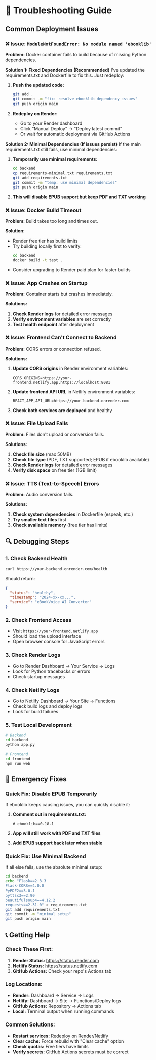 # 🔧 Troubleshooting Guide

## Common Deployment Issues

### ❌ Issue: `ModuleNotFoundError: No module named 'ebooklib'`

**Problem:** Docker container fails to build because of missing Python dependencies.

**Solution 1: Fixed Dependencies (Recommended)**
I've updated the requirements.txt and Dockerfile to fix this. Just redeploy:

1. **Push the updated code:**
   ```bash
   git add .
   git commit -m "fix: resolve ebooklib dependency issues"
   git push origin main
   ```

2. **Redeploy on Render:**
   - Go to your Render dashboard
   - Click "Manual Deploy" → "Deploy latest commit"
   - Or wait for automatic deployment via GitHub Actions

**Solution 2: Minimal Dependencies (If issues persist)**
If the main requirements.txt still fails, use minimal dependencies:

1. **Temporarily use minimal requirements:**
   ```bash
   cd backend
   cp requirements-minimal.txt requirements.txt
   git add requirements.txt
   git commit -m "temp: use minimal dependencies"
   git push origin main
   ```

2. **This will disable EPUB support but keep PDF and TXT working**

### ❌ Issue: Docker Build Timeout

**Problem:** Build takes too long and times out.

**Solution:**
- Render free tier has build limits
- Try building locally first to verify:
  ```bash
  cd backend
  docker build -t test .
  ```
- Consider upgrading to Render paid plan for faster builds

### ❌ Issue: App Crashes on Startup

**Problem:** Container starts but crashes immediately.

**Solutions:**
1. **Check Render logs** for detailed error messages
2. **Verify environment variables** are set correctly
3. **Test health endpoint** after deployment

### ❌ Issue: Frontend Can't Connect to Backend

**Problem:** CORS errors or connection refused.

**Solutions:**
1. **Update CORS origins** in Render environment variables:
   ```
   CORS_ORIGINS=https://your-frontend.netlify.app,https://localhost:8081
   ```

2. **Update frontend API URL** in Netlify environment variables:
   ```
   REACT_APP_API_URL=https://your-backend.onrender.com
   ```

3. **Check both services are deployed** and healthy

### ❌ Issue: File Upload Fails

**Problem:** Files don't upload or conversion fails.

**Solutions:**
1. **Check file size** (max 50MB)
2. **Check file type** (PDF, TXT supported; EPUB if ebooklib available)  
3. **Check Render logs** for detailed error messages
4. **Verify disk space** on free tier (1GB limit)

### ❌ Issue: TTS (Text-to-Speech) Errors

**Problem:** Audio conversion fails.

**Solutions:**
1. **Check system dependencies** in Dockerfile (espeak, etc.)
2. **Try smaller text files** first
3. **Check available memory** (free tier has limits)

## 🔍 Debugging Steps

### 1. Check Backend Health
```bash
curl https://your-backend.onrender.com/health
```
Should return:
```json
{
  "status": "healthy",
  "timestamp": "2024-xx-xx...",
  "service": "eBookVoice AI Converter"
}
```

### 2. Check Frontend Access
- Visit `https://your-frontend.netlify.app`
- Should load the upload interface
- Open browser console for JavaScript errors

### 3. Check Render Logs
- Go to Render Dashboard → Your Service → Logs
- Look for Python tracebacks or errors
- Check startup messages

### 4. Check Netlify Logs  
- Go to Netlify Dashboard → Your Site → Functions
- Check build logs and deploy logs
- Look for build failures

### 5. Test Local Development
```bash
# Backend
cd backend
python app.py

# Frontend  
cd frontend
npm run web
```

## 🚨 Emergency Fixes

### Quick Fix: Disable EPUB Temporarily
If ebooklib keeps causing issues, you can quickly disable it:

1. **Comment out in requirements.txt:**
   ```
   # ebooklib==0.18.1
   ```

2. **App will still work with PDF and TXT files**

3. **Add EPUB support back later when stable**

### Quick Fix: Use Minimal Backend
If all else fails, use the absolute minimal setup:

```bash
cd backend
echo "Flask==2.3.3
Flask-CORS==4.0.0
PyPDF2==3.0.1
pyttsx3==2.90
beautifulsoup4==4.12.2
requests==2.31.0" > requirements.txt
git add requirements.txt
git commit -m "minimal setup"
git push origin main
```

## 📞 Getting Help

### Check These First:
1. **Render Status:** https://status.render.com
2. **Netlify Status:** https://status.netlify.com  
3. **GitHub Actions:** Check your repo's Actions tab

### Log Locations:
- **Render:** Dashboard → Service → Logs
- **Netlify:** Dashboard → Site → Functions/Deploy logs
- **GitHub Actions:** Repository → Actions tab
- **Local:** Terminal output when running commands

### Common Solutions:
- **Restart services:** Redeploy on Render/Netlify
- **Clear cache:** Force rebuild with "Clear cache" option
- **Check quotas:** Free tiers have limits
- **Verify secrets:** GitHub Actions secrets must be correct